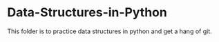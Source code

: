# Data-Structures-in-Python

This folder is to practice data structures in python and get a hang of git.
